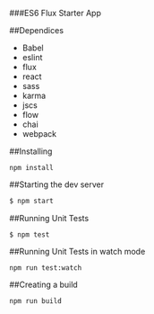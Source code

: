 ###ES6 Flux Starter App

##Dependices
* Babel
* eslint
* flux
* react
* sass
* karma
* jscs
* flow
* chai
* webpack

##Installing

```
npm install
```

##Starting the dev server

```javascript
$ npm start
```

##Running Unit Tests

```
$ npm test

```

##Running Unit Tests in watch mode

```
npm run test:watch
```

##Creating a build
```
npm run build
```